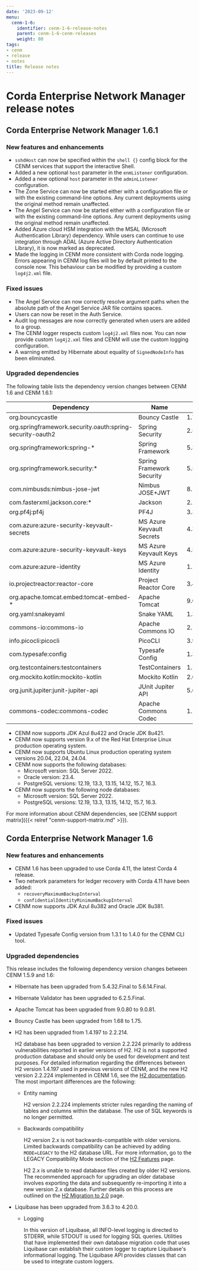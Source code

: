 ```yaml
---
date: '2023-09-12'
menu:
  cenm-1-6:
    identifier: cenm-1-6-release-notes
    parent: cenm-1-6-cenm-releases
    weight: 80
tags:
- cenm
- release
- notes
title: Release notes
---
```


# Corda Enterprise Network Manager release notes

## Corda Enterprise Network Manager 1.6.1

### New features and enhancements

* `sshdHost` can now be specified within the `shell {}` config block for the CENM services that support the interactive Shell.
* Added a new optional `host` parameter in the `enmListener` configuration.
* Added a new optional `host` parameter in the `adminListener` configuration.
* The Zone Service can now be started either with a configuration file or with the existing command-line options. Any current deployments using the original method remain unaffected.
* The Angel Service can now be started either with a configuration file or with the existing command-line options. Any current deployments using the original method remain unaffected.
* Added Azure cloud HSM integration with the MSAL (Microsoft Authentication Library) dependency. While users can continue to use integration through ADAL (Azure Active Directory Authentication Library), it is now marked as deprecated.
* Made the logging in CENM more consistent with Corda node logging. Errors appearing in CENM log files will be by default printed to the console now. This behaviour can be modified by providing a custom `log4j2.xml` file.

### Fixed issues

* The Angel Service can now correctly resolve argument paths when the absolute path of the Angel Service JAR file contains spaces.
* Users can now be reset in the Auth Service.
* Audit log messages are now correctly generated when users are added to a group.
* The CENM logger respects custom `log4j2.xml` files now. You can now provide custom `log4j2.xml` files and CENM will use the custom logging configuration.
* A warning emitted by Hibernate about equality of `SignedNodeInfo` has been eliminated.

### Upgraded dependencies

The following table lists the dependency version changes between CENM 1.6 and CENM 1.6.1:

| Dependency                                                | Name                       | CENM 1.6       | CENM 1.6.1    |
|-----------------------------------------------------------|----------------------------|----------------|---------------|
| org.bouncycastle                                          | Bouncy Castle              | 1.75           | 1.78.1        |
| org.springframework.security.oauth:spring-security-oauth2 | Spring Security            | 2.5.0.RELEASE  | 2.5.2.RELEASE |
| org.springframework:spring-*                              | Spring Framework           | 5.3.27         | 5.3.39        |
| org.springframework.security:*                            | Spring Framework Security  | 5.5.8          | 5.8.16        |
| com.nimbusds:nimbus-jose-jwt                              | Nimbus JOSE+JWT            | 8.19           | 9.48          |
| com.fasterxml.jackson.core:*                              | Jackson                    | 2.14.2         | 2.18.2        |
| org.pf4j:pf4j	                                            | PF4J	                      | 3.3.1	         | 3.13.0        |
| com.azure:azure-security-keyvault-secrets	                | MS Azure Keyvault Secrets	 | 4.3.4	         | 4.9.1         |
| com.azure:azure-security-keyvault-keys	                   | MS Azure Keyvault Keys	    | 4.3.4	         | 4.9.1         |
| com.azure:azure-identity	                                 | MS Azure Identity	         | 1.1.3	         | 1.15.0        |
| io.projectreactor:reactor-core	                           | Project Reactor Core	      | 3.4.11	        | 3.4.41        |
| org.apache.tomcat.embed:tomcat-embed-*	                   | Apache Tomcat	             | 9.0.81	        | 9.0.98        |
| org.yaml:snakeyaml	                                       | Snake YAML	                | 1.33	          | 2.3           |
| commons-io:commons-io	                                    | Apache Commons IO	         | 2.11.0	        | 2.18.0        |
| info.picocli:picocli	                                     | PicoCLI	                   | 3.9.6	         | 4.1.4         |
| com.typesafe:config	                                      | Typesafe Config		          | 1.3.4	         | 1.4.0         |
| org.testcontainers:testcontainers	                        | TestContainers	            | 1.14.3	        | 1.15.2        |
| org.mockito.kotlin:mockito-kotlin		                       | Mockito Kotlin	            | 2.0.0-alpha01	 | 2.2.0         |
| org.junit.jupiter:junit-jupiter-api		                     | JUnit Jupiter API	         | 5.6.1	         | 5.6.2         |
| commons-codec:commons-codec		                             | Apache Commons Codec	      | 1.13           | 1.14          |

* CENM now supports JDK Azul 8u422 and Oracle JDK 8u421.
* CENM now supports version 9.x of the Red Hat Enterprise Linux production operating system.
* CENM now supports Ubuntu Linux production operating system versions 20.04, 22.04, 24.04.
* CENM now supports the following databases:
  * Microsoft version: SQL Server 2022.
  * Oracle version: 23.4.
  * PostgreSQL versions: 12.19, 13.3, 13.15, 14.12, 15.7, 16.3.
* CENM now supports the following node databases:
  * Microsoft version: SQL Server 2022.
  * PostgreSQL versions: 12.19, 13.3, 13.15, 14.12, 15.7, 16.3.

For more information about CENM dependencies, see [CENM support matrix]({{< relref "cenm-support-matrix.md" >}}).

## Corda Enterprise Network Manager 1.6

### New features and enhancements

* CENM 1.6 has been upgraded to use Corda 4.11, the latest Corda 4 release.
* Two network parameters for ledger recovery with Corda 4.11 have been added:
  * `recoveryMaximumBackupInterval`
  * `confidentialIdentityMinimumBackupInterval`
* CENM now supports JDK Azul 8u382 and Oracle JDK 8u381.

### Fixed issues

* Updated Typesafe Config version from 1.3.1 to 1.4.0 for the CENM CLI tool.

### Upgraded dependencies

This release includes the following dependency version changes between CENM 1.5.9 and 1.6:
* Hibernate has been upgraded from 5.4.32.Final to 5.6.14.Final.
* Hibernate Validator has been upgraded to 6.2.5.Final.
* Apache Tomcat has been upgraded from 9.0.80 to 9.0.81.
* Bouncy Castle has been upgraded from 1.68 to 1.75.
* H2 has been upgraded from 1.4.197 to 2.2.214.

  H2 database has been upgraded to version 2.2.224 primarily to address vulnerabilities reported in earlier versions of H2.
  H2 is not a supported production database and should only be used for development and test purposes. For detailed information
  regarding the differences between H2 version 1.4.197 used in previous versions of CENM, and the new H2 version 2.2.224 implemented in CENM 1.6,
  see the [H2 documentation](https://www.h2database.com/html/main.html). The most important differences are the following:
  * Entity naming

    H2 version 2.2.224 implements stricter rules regarding the naming of tables and columns within the database.
    The use of SQL keywords is no longer permitted.
  * Backwards compatibility

    H2 version 2.x is not backwards-compatible with older versions. Limited backwards compatibility can be achieved by adding
    `MODE=LEGACY` to the H2 database URL. For more information, go to the LEGACY Compatibility Mode section
    of the [H2 Features](https://www.h2database.com/html/features.html) page.

    H2 2.x is unable to read database files created by older H2 versions. The recommended approach for upgrading an older database
    involves exporting the data and subsequently re-importing it into a new version 2.x database. Further details on this
    process are outlined on the [H2 Migration to 2.0](https://www.h2database.com/html/migration-to-v2.html) page.

* Liquibase has been upgraded from 3.6.3 to 4.20.0.
  * Logging

    In this version of Liquibase, all INFO-level logging is directed to STDERR, while STDOUT is used for logging SQL queries.
    Utilities that have implemented their own database migration code that uses Liquibase can establish their custom logger
    to capture Liquibase's informational logging. The Liquibase API provides classes that can be used to integrate custom loggers.
